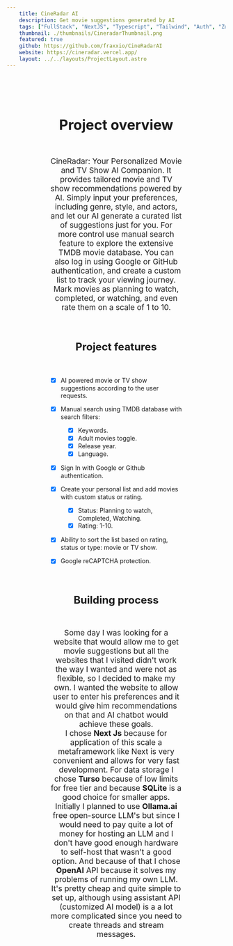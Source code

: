 ```yaml
---
    title: CineRadar AI
    description: Get movie suggestions generated by AI
    tags: ["FullStack", "NextJS", "Typescript", "Tailwind", "Auth", "Zod", "OpenAI", "Drizzle", "SQLite", "reCAPTCHA"]
    thumbnail: ./thumbnails/CineradarThumbnail.png
    featured: true
    github: https://github.com/fraxxio/CineRadarAI
    website: https://cineradar.vercel.app/
    layout: ../../layouts/ProjectLayout.astro
---
```


<h1 style="text-align: center; text-decoration: none; font-size: 2rem; padding-top: 4rem;">
Project overview
</h1>

<p style="text-align: center; max-width: 60%; margin-inline: auto; padding-top: 2rem; font-size: 1.1rem;">
CineRadar: Your Personalized Movie and TV Show AI Companion. It provides tailored movie and TV show recommendations powered by AI. Simply input your preferences, including genre, style, and actors, and let our AI generate a curated list of suggestions just for you. For more control use manual search feature to explore the extensive TMDB movie database. You can also log in using Google or GitHub authentication, and create a custom list to track your viewing journey. Mark movies as planning to watch, completed, or watching, and even rate them on a scale of 1 to 10.
</p>

<h1 style="text-align: center; text-decoration: none; font-size: 1.5rem; padding-top: 2rem;">
Project features
</h1>

<div style="max-width: 60%; margin-inline: auto; padding-top: 1.5rem;">

- [x] AI powered movie or TV show suggestions according to the user requests.
- [x] Manual search using TMDB database with search filters:
  <div style="padding-left: 1rem;">

  - [x] Keywords.
  - [x] Adult movies toggle.
  - [x] Release year.
  - [x] Language.

  </div>

- [x] Sign In with Google or Github authentication.
- [x] Create your personal list and add movies with custom status or rating.
  <div style="padding-left: 1rem;">

  - [x] Status: Planning to watch, Completed, Watching.
  - [x] Rating: 1-10.

  </div>

- [x] Ability to sort the list based on rating, status or type: movie or TV show.
- [x] Google reCAPTCHA protection.

</div>

<h1 style="text-align: center; text-decoration: none; font-size: 1.5rem; padding-top: 2rem;">
Building process
</h1>

<p style="text-align: center; max-width: 60%; margin-inline: auto; padding-top: 2rem; font-size: 1.1rem; padding-bottom: 4rem">
Some day I was looking for a website that would allow me to get movie suggestions but all the websites that I visited didn't work the way I wanted and were not as flexible, so I decided to make my own. I wanted the website to allow user to enter his preferences and it would give him recommendations on that and AI chatbot would achieve these goals. </br>
I chose <b>Next Js</b> because for application of this scale a metaframework like Next is very convenient and allows for very fast development. For data storage I chose <b>Turso</b> because of low limits for free tier and because <b>SQLite</b> is a good choice for smaller apps.  </br>
Initially I planned to use <b>Ollama.ai</b> free open-source LLM's but since I would need to pay quite a lot of money for hosting an LLM and I don't have good enough hardware to self-host that wasn't a good option. And because of that I chose <b>OpenAI</b> API because it solves my problems of running my own LLM. It's pretty cheap and quite simple to set up, although using assistant API (customized AI model) is a a lot more complicated since you need to create threads and stream messages.

</p>
